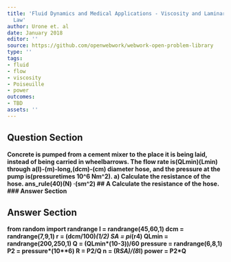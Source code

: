 ```yaml
---
title: 'Fluid Dynamics and Medical Applications - Viscosity and Laminar Flow: Poiseuilles
  Law'
author: Urone et. al
date: January 2018
editor: ''
source: https://github.com/openwebwork/webwork-open-problem-library
type: ''
tags:
- fluid
- flow
- viscosity
- Poiseuille
- power
outcomes:
- TBD
assets: ''
---
```


## Question Section 

<b>
Concrete is pumped from a cement mixer to the place it is being laid, instead of being
carried in wheelbarrows. The flow rate is(QLmin)(Lmin) through a(l)-(m)-long,(dcm)-(cm) diameter hose, and the pressure at the pump is(pressuretimes 10^6 Nm^2). 
a) Calculate the resistance of the hose. 
ans_rule(40)(N) &middot;(sm^2)
## A
Calculate the resistance of the hose. 
### Answer Section


## Answer Section

from random import randrange
l = randrange(45,60,1)
dcm = randrange(7,9,1)
r = (dcm/100)*(1/2)
SA = pi*(r**4)
QLmin = randrange(200,250,1)
Q = (QLmin*(10**-3))/60
pressure = randrange(6,8,1)
P2 = pressure*(10**6)
R = P2/Q
n = (R*SA)/(8*l)
power = P2*Q